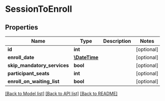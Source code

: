 # SessionToEnroll

## Properties
Name | Type | Description | Notes
------------ | ------------- | ------------- | -------------
**id** | **int** |  | [optional] 
**enroll_date** | [**\DateTime**](\DateTime.md) |  | [optional] 
**skip_mandatory_services** | **bool** |  | [optional] 
**participant_seats** | **int** |  | [optional] 
**enroll_on_waiting_list** | **bool** |  | [optional] 

[[Back to Model list]](../../README.md#documentation-for-models) [[Back to API list]](../../README.md#documentation-for-api-endpoints) [[Back to README]](../../README.md)

